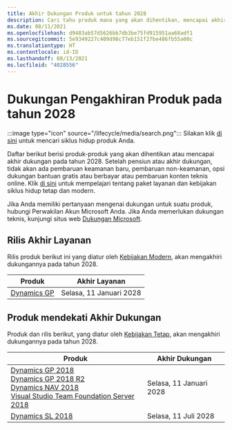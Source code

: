 ```yaml
---
title: Akhir Dukungan Produk untuk tahun 2028
description: Cari tahu produk mana yang akan dihentikan, mencapai akhir dukungan, atau beralih dari dukungan mainstream ke dukungan diperpanjang pada tahun 2028.
ms.date: 08/11/2021
ms.openlocfilehash: d9483ab57d5626bb7db3be75fd915951aa68adf1
ms.sourcegitcommit: 5e9349227c409d98c77eb151f27be486fb55a00c
ms.translationtype: HT
ms.contentlocale: id-ID
ms.lasthandoff: 08/13/2021
ms.locfileid: "4028556"
---
```

# <a name="products-ending-support-in-2028"></a>Dukungan Pengakhiran Produk pada tahun 2028

:::image type="icon" source="/lifecycle/media/search.png":::
Silakan klik [di sini](/lifecycle/products/) untuk mencari siklus hidup produk Anda.

Daftar berikut berisi produk-produk yang akan dihentikan atau mencapai akhir dukungan pada tahun 2028. Setelah pensiun atau akhir dukungan, tidak akan ada pembaruan keamanan baru, pembaruan non-keamanan, opsi dukungan bantuan gratis atau berbayar atau pembaruan konten teknis online. Klik [di sini](/lifecycle/overview/product-end-of-support-overview) untuk mempelajari tentang paket layanan dan kebijakan siklus hidup tetap dan modern.

Jika Anda memiliki pertanyaan mengenai dukungan untuk suatu produk, hubungi Perwakilan Akun Microsoft Anda. Jika Anda memerlukan dukungan teknis, kunjungi situs web [Dukungan Microsoft](https://support.microsoft.com/contactus/?ws=support).



## <a name="release-end-of-servicing"></a>Rilis Akhir Layanan

Rilis produk berikut ini yang diatur oleh [Kebijakan Modern](/lifecycle/policies/modern), akan mengakhiri dukungannya pada tahun 2028.

| Produk | Akhir Layanan |
| --- | --- |
| [Dynamics GP](/lifecycle/products/dynamics-gp?branch=live)<br> | Selasa, 11 Januari 2028 |


## <a name="products-reaching-end-of-support"></a>Produk mendekati Akhir Dukungan

Produk dan rilis berikut, yang diatur oleh [Kebijakan Tetap](/lifecycle/policies/fixed), akan mengakhiri dukungannya pada tahun 2028.

| Produk | Akhir Dukungan |
| --- | --- |
| [Dynamics GP 2018](/lifecycle/products/dynamics-gp-2018?branch=live)<br>[Dynamics GP 2018 R2](/lifecycle/products/dynamics-gp-2018-r2?branch=live)<br>[Dynamics NAV 2018](/lifecycle/products/dynamics-nav-2018?branch=live)<br>[Visual Studio Team Foundation Server 2018](/lifecycle/products/visual-studio-team-foundation-server-2018?branch=live)<br> | Selasa, 11 Januari 2028 |
| [Dynamics SL 2018](/lifecycle/products/dynamics-sl-2018?branch=live)<br> | Selasa, 11 Juli 2028 |


